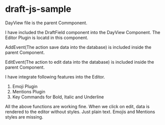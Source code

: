 # draft-js-sample

DayView file is the parent Commponent.

I have included the DraftField component into the DayView Component. The Editor Plugin is locatd in this component.

AddEvent(The action save data into the database) is included inside the parent Component. 

EditEvent(The action to edit data into the database) is included inside the parent Component. 

I have integrate following features into the Editor.

01. Emoji Plugin
02. Mentions Plugin
03. Key Commands for Bold, Italic and Underline

All the above functions are working fine. When we click on edit, data is rendered to the editor without styles. Just plain text. Emojis and Mentions styles are missing.
